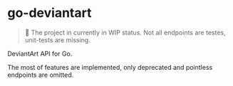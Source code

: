 # go-deviantart

> 🚧 The project in currently in WIP status. Not all endpoints are testes,
> unit-tests are missing.

DeviantArt API for Go.

The most of features are implemented, only deprecated and pointless endpoints
are omitted.
